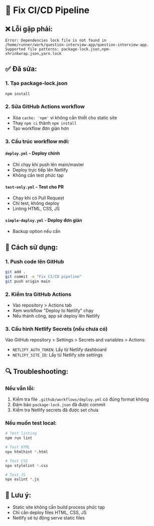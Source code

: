 # 🔧 Fix CI/CD Pipeline

## ❌ Lỗi gặp phải:
```
Error: Dependencies lock file is not found in /home/runner/work/question-interview-app/question-interview-app. 
Supported file patterns: package-lock.json,npm-shrinkwrap.json,yarn.lock
```

## ✅ Đã sửa:

### 1. Tạo package-lock.json
```bash
npm install
```

### 2. Sửa GitHub Actions workflow
- Xóa `cache: 'npm'` vì không cần thiết cho static site
- Thay `npm ci` thành `npm install`
- Tạo workflow đơn giản hơn

### 3. Cấu trúc workflow mới:

#### `deploy.yml` - Deploy chính
- Chỉ chạy khi push lên main/master
- Deploy trực tiếp lên Netlify
- Không cần test phức tạp

#### `test-only.yml` - Test cho PR
- Chạy khi có Pull Request
- Chỉ test, không deploy
- Linting HTML, CSS, JS

#### `simple-deploy.yml` - Deploy đơn giản
- Backup option nếu cần

## 🚀 Cách sử dụng:

### 1. Push code lên GitHub
```bash
git add .
git commit -m "Fix CI/CD pipeline"
git push origin main
```

### 2. Kiểm tra GitHub Actions
- Vào repository > Actions tab
- Xem workflow "Deploy to Netlify" chạy
- Nếu thành công, app sẽ deploy lên Netlify

### 3. Cấu hình Netlify Secrets (nếu chưa có)
Vào GitHub repository > Settings > Secrets and variables > Actions:
- `NETLIFY_AUTH_TOKEN`: Lấy từ Netlify dashboard
- `NETLIFY_SITE_ID`: Lấy từ Netlify site settings

## 🔍 Troubleshooting:

### Nếu vẫn lỗi:
1. Kiểm tra file `.github/workflows/deploy.yml` có đúng format không
2. Đảm bảo `package-lock.json` đã được commit
3. Kiểm tra Netlify secrets đã được set chưa

### Nếu muốn test local:
```bash
# Test linting
npm run lint

# Test HTML
npx htmlhint *.html

# Test CSS  
npx stylelint *.css

# Test JS
npx eslint *.js
```

## 📝 Lưu ý:
- Static site không cần build process phức tạp
- Chỉ cần deploy files HTML, CSS, JS
- Netlify sẽ tự động serve static files
